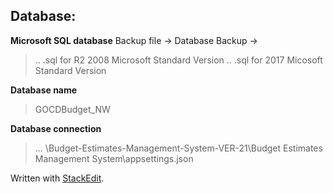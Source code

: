 ## Database:

**Microsoft SQL database** 
Backup file -> Database Backup -> 

> .. .sql for R2 2008 Microsoft Standard Version 
> .. .sql for 2017 Micosoft Standard Version

**Database name**

> GOCDBudget_NW

**Database connection**

> ... \Budget-Estimates-Management-System-VER-21\Budget Estimates Management System\appsettings.json



Written with [StackEdit](https://stackedit.io/).

